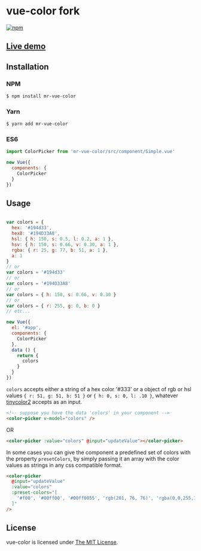 # vue-color fork

[![npm](https://img.shields.io/npm/v/vue-color.svg)](https://www.npmjs.com/package/vue-color)

## [Live demo](http://xiaokaike.github.io/vue-color/)

## Installation

### NPM
```bash
$ npm install mr-vue-color
```
### Yarn
```bash
$ yarn add mr-vue-color
```

### ES6
```js
import ColorPicker from 'mr-vue-color/src/component/Simple.vue'

new Vue({
  components: {
    ColorPicker
  }
})
```
## Usage

```js

var colors = {
  hex: '#194d33',
  hex8: '#194D33A8',
  hsl: { h: 150, s: 0.5, l: 0.2, a: 1 },
  hsv: { h: 150, s: 0.66, v: 0.30, a: 1 },
  rgba: { r: 25, g: 77, b: 51, a: 1 },
  a: 1
}
// or
var colors = '#194d33'
// or
var colors = '#194D33A8'
// or 
var colors = { h: 150, s: 0.66, v: 0.30 }
// or 
var colors = { r: 255, g: 0, b: 0 }
// etc...

new Vue({
  el: '#app',
  components: {
    ColorPicker
  },
  data () {
    return {
      colors
    }
  }
})

```

`colors` accepts either a string of a hex color '#333' or a object of rgb or hsl values `{ r: 51, g: 51, b: 51 }` or `{ h: 0, s: 0, l: .10 }`, whatever [tinycolor2](https://www.npmjs.com/package/tinycolor2) accepts as an input.

```html
<!-- suppose you have the data 'colors' in your component -->
<color-picker v-model="colors" />
```

OR

```html
<color-picker :value="colors" @input="updateValue"></color-picker>
```

In some cases you can give the component a predefined set of colors with the property `presetColors`, by simply passing it an array with the color values as strings in any css compatible format.

```html
<color-picker 
  @input="updateValue"
  :value="colors"
  :preset-colors="[ 
    '#f00', '#00ff00', '#00ff0055', 'rgb(201, 76, 76)', 'rgba(0,0,255,1)', 'hsl(89, 43%, 51%)', 'hsla(89, 43%, 51%, 0.6)'
  ]"
/>
```

## License

vue-color is licensed under [The MIT License](LICENSE).
